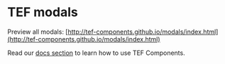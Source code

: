 # TEF modals

Preview all modals: [http://tef-components.github.io/modals/index.html](http://tef-components.github.io/modals/index.html)

Read our [docs section](https://github.com/tef-components/docs) to learn how to use TEF Components.
